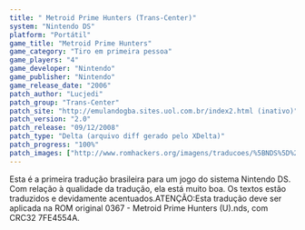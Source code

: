 ```yaml
---
title: " Metroid Prime Hunters (Trans-Center)"
system: "Nintendo DS"
platform: "Portátil"
game_title: "Metroid Prime Hunters"
game_category: "Tiro em primeira pessoa"
game_players: "4"
game_developer: "Nintendo"
game_publisher: "Nintendo"
game_release_date: "2006"
patch_author: "Lucjedi"
patch_group: "Trans-Center"
patch_site: "http://emulandogba.sites.uol.com.br/index2.html (inativo)"
patch_version: "2.0"
patch_release: "09/12/2008"
patch_type: "Delta (arquivo diff gerado pelo XDelta)"
patch_progress: "100%"
patch_images: ["http://www.romhackers.org/imagens/traducoes/%5BNDS%5D%20Metroid%20Prime%20Hunters%20-%20Trans-Center%20-%201.png","http://www.romhackers.org/imagens/traducoes/%5BNDS%5D%20Metroid%20Prime%20Hunters%20-%20Trans-Center%20-%202.png","http://www.romhackers.org/imagens/traducoes/%5BNDS%5D%20Metroid%20Prime%20Hunters%20-%20Trans-Center%20-%203.png"]
---
```

Esta é a primeira tradução brasileira para um jogo do sistema Nintendo DS. Com relação à qualidade da tradução, ela está muito boa. Os textos estão traduzidos e devidamente acentuados.ATENÇÃO:Esta tradução deve ser aplicada na ROM original 0367 - Metroid Prime Hunters (U).nds, com CRC32 7FE4554A.